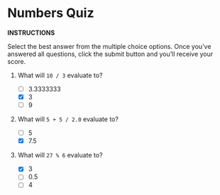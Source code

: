 # Numbers Quiz

**INSTRUCTIONS**

Select the best answer from the multiple choice options. Once you’ve answered all questions, click the submit button and you’ll receive your score.

1. What will `10 / 3` evaluate to?

   - [ ] 3.3333333
   - [x] 3
   - [ ] 9

2. What will `5 + 5 / 2.0` evaluate to?

   - [ ] 5
   - [x] 7.5

3. What will `27 % 6` evaluate to?

   - [x] 3
   - [ ] 0.5
   - [ ] 4